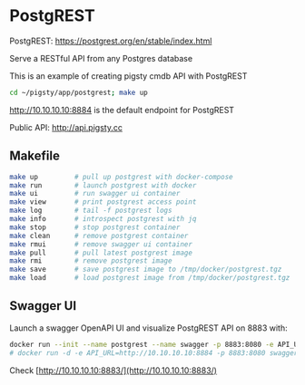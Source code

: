 # PostgREST

PostgREST: https://postgrest.org/en/stable/index.html

Serve a RESTful API from any Postgres database

This is an example of creating pigsty cmdb API with PostgREST

```bash
cd ~/pigsty/app/postgrest; make up
```

http://10.10.10.10:8884 is the default endpoint for PostgREST

Public API: http://api.pigsty.cc


## Makefile

```bash
make up         # pull up postgrest with docker-compose
make run        # launch postgrest with docker
make ui         # run swagger ui container
make view       # print postgrest access point
make log        # tail -f postgrest logs
make info       # introspect postgrest with jq
make stop       # stop postgrest container
make clean      # remove postgrest container
make rmui       # remove swagger ui container
make pull       # pull latest postgrest image
make rmi        # remove postgrest image
make save       # save postgrest image to /tmp/docker/postgrest.tgz
make load       # load postgrest image from /tmp/docker/postgrest.tgz
```


## Swagger UI

Launch a swagger OpenAPI UI and visualize PostgREST API on 8883 with: 

```bash
docker run --init --name postgrest --name swagger -p 8883:8080 -e API_URL=http://10.10.10.10:8884 swaggerapi/swagger-ui
# docker run -d -e API_URL=http://10.10.10.10:8884 -p 8883:8080 swaggerapi/swagger-editor # swagger editor
```

Check [http://10.10.10.10:8883/](http://10.10.10.10:8883/)
